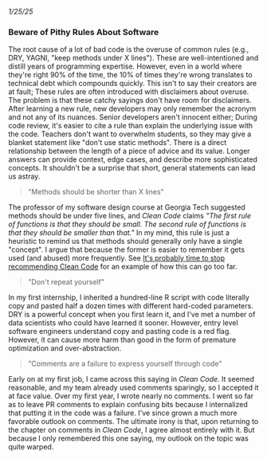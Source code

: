 *1/25/25*

### Beware of Pithy Rules About Software

The root cause of a lot of bad code is the overuse of common rules (e.g., DRY,
YAGNI, "keep methods under X lines"). These are well-intentioned and distill
years of programming expertise. However, even in a world where they're right 90%
of the time, the 10% of times they're wrong translates to technical debt which
compounds quickly. This isn't to say their creators are at fault; These rules
are often introduced with disclaimers about overuse. The problem is that these
catchy sayings don't have room for disclaimers. After learning a new rule, new
developers may only remember the acronym and not any of its nuances. Senior
developers aren't innocent either; During code review, it's easier to cite a
rule than explain the underlying issue with the code. Teachers don't want to
overwhelm students, so they may give a blanket statement like "don't use static
methods". There is a direct relationship between the length of a piece of advice
and its value. Longer answers can provide context, edge cases, and describe more
sophisticated concepts. It shouldn't be a surprise that short, general
statements can lead us astray.

> "Methods should be shorter than X lines"

The professor of my software design course at Georgia Tech suggested
methods should be under five lines, and *Clean Code* claims *"The first rule of
functions is that they should be small. The second rule of functions is that
they should be smaller than that."* In my mind, this rule is just a heuristic to
remind us that methods should generally only have a single "concept". I argue
that because the former is easier to remember it gets used (and abused) more
frequently. See [It's probably time to stop recommending Clean
Code](https://qntm.org/clean) for an example of how this can go too far. 

> "Don't repeat yourself"

In my first internship, I inherited a hundred-line R script with code literally
copy and pasted half a dozen times with different hard-coded parameters. DRY is
a powerful concept when you first learn it, and I've met a number of data
scientists who could have learned it sooner. However, entry level software
engineers understand copy and pasting code is a red flag. However, it can cause
more harm than good in the form of premature optimization and over-abstraction. 

> "Comments are a failure to express yourself through code"

Early on at my first job, I came across this saying in *Clean Code*. It seemed
reasonable, and my team already used comments sparingly, so I accepted it at face
value. Over my first year, I wrote nearly no comments. I went so far as to leave
PR comments to explain confusing bits because I internalized that putting it in
the code was a failure. I've since grown a much more favorable outlook on
comments. The ultimate irony is that, upon returning to the chapter on comments
in *Clean Code*, I agree almost entirely with it. But because I only remembered
this one saying, my outlook on the topic was quite warped.
